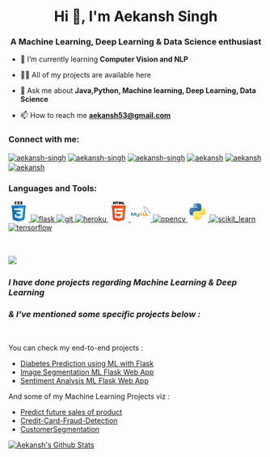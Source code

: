 <h1 align="center">Hi 👋, I'm Aekansh Singh</h1>
<h3 align="center">A Machine Learning, Deep Learning & Data Science enthusiast</h3>


- 🌱 I’m currently learning **Computer Vision and NLP**

- 👨‍💻 All of my projects are available here

- 💬 Ask me about **Java,Python, Machine learning, Deep Learning, Data Science**

- 📫 How to reach me **aekansh53@gmail.com**

<h3 align="left">Connect with me:</h3>
<p align="left">
<a href="https://www.linkedin.com/in/aekansh-singh/" target="blank"><img align="center" src="https://cdn.jsdelivr.net/npm/simple-icons@3.0.1/icons/linkedin.svg" alt="aekansh-singh" height="30" width="40" /></a>
<a href="https://www.kaggle.com/aekanshsingh" target="blank"><img align="center" src="https://cdn.jsdelivr.net/npm/simple-icons@3.0.1/icons/kaggle.svg" alt="aekansh-singh" height="30" width="40" /></a>
<a href="https://www.facebook.com/profile.php?id=100009469935585" target="blank"><img align="center" src="https://cdn.jsdelivr.net/npm/simple-icons@3.0.1/icons/facebook.svg" alt="aekansh-singh" height="30" width="40" /></a>
<a href="https://www.instagram.com/__aekansh___/" target="blank"><img align="center" src="https://cdn.jsdelivr.net/npm/simple-icons@3.0.1/icons/instagram.svg" alt="aekansh" height="30" width="40" /></a>
<a href="https://www.hackerrank.com/aekansh53" target="blank"><img align="center" src="https://cdn.jsdelivr.net/npm/simple-icons@3.0.1/icons/hackerrank.svg" alt="aekansh" height="30" width="40" /></a>
<a href="https://www.codechef.com/users/aek123" target="blank"><img align="center" src="https://cdn.jsdelivr.net/npm/simple-icons@3.0.1/icons/codechef.svg" alt="aekansh" height="30" width="40" /></a>
</p>

<h3 align="left">Languages and Tools:</h3>
<p align="left"> <a href="https://www.w3schools.com/css/" target="_blank"> <img src="https://raw.githubusercontent.com/devicons/devicon/master/icons/css3/css3-original-wordmark.svg" alt="css3" width="40" height="40"/> </a> <a href="https://flask.palletsprojects.com/" target="_blank"> <img src="https://www.vectorlogo.zone/logos/pocoo_flask/pocoo_flask-icon.svg" alt="flask" width="40" height="40"/> </a> <a href="https://git-scm.com/" target="_blank"> <img src="https://www.vectorlogo.zone/logos/git-scm/git-scm-icon.svg" alt="git" width="40" height="40"/> </a> <a href="https://heroku.com" target="_blank"> <img src="https://www.vectorlogo.zone/logos/heroku/heroku-icon.svg" alt="heroku" width="40" height="40"/> </a> <a href="https://www.w3.org/html/" target="_blank"> <img src="https://raw.githubusercontent.com/devicons/devicon/master/icons/html5/html5-original-wordmark.svg" alt="html5" width="40" height="40"/> </a> <a href="https://www.mysql.com/" target="_blank"> <img src="https://raw.githubusercontent.com/devicons/devicon/master/icons/mysql/mysql-original-wordmark.svg" alt="mysql" width="40" height="40"/> </a> <a href="https://opencv.org/" target="_blank"> <img src="https://www.vectorlogo.zone/logos/opencv/opencv-icon.svg" alt="opencv" width="40" height="40"/> </a> <a href="https://www.python.org" target="_blank"> <img src="https://raw.githubusercontent.com/devicons/devicon/master/icons/python/python-original.svg" alt="python" width="40" height="40"/> </a><a href="https://scikit-learn.org/" target="_blank"> <img src="https://upload.wikimedia.org/wikipedia/commons/0/05/Scikit_learn_logo_small.svg" alt="scikit_learn" width="40" height="40"/> </a> <a href="https://www.tensorflow.org" target="_blank"> <img src="https://www.vectorlogo.zone/logos/tensorflow/tensorflow-icon.svg" alt="tensorflow" width="40" height="40"/> </a> </p>

<br />
<br />
<a href="https://github.com/AekanshSingh">
  <img src="https://github-readme-stats.vercel.app/api/top-langs/?username=AekanshSingh&layout=compact&show_icons=true&theme=buefy" />
</a>

<h3><i> I have done projects regarding Machine Learning & Deep Learning </i></h3>
<h3><i> & I've mentioned some specific projects below : </i></h3> 
<br />

You can check my end-to-end projects : 
* [Diabetes Prediction using ML with Flask](https://github.com/AekanshSingh/Machine-Learning-with-Flask/tree/main/Diabetes%20Prediction%20using%20ML%20with%20Flask) 
* [Image Segmentation ML Flask Web App](https://github.com/AekanshSingh/Machine-Learning-with-Flask/tree/main/Image%20Segmentation)
* [Sentiment Analysis ML Flask Web App](https://github.com/AekanshSingh/Machine-Learning-with-Flask/tree/main/Sentiment%20Analysis)


And some of my Machine Learning Projects viz :

* [Predict future sales of product](https://github.com/AekanshSingh/DataScienceProjects/tree/main/Predict%20future%20sales%20of%20product)
* [Credit-Card-Fraud-Detection](https://github.com/AekanshSingh/DataScienceProjects/tree/main/Beginner/CreditCardFraudDetection)
* [CustomerSegmentation](https://github.com/AekanshSingh/DataScienceProjects/tree/main/CustomerSegmentation)




<!-- ![Aekansh's Github Profile Views](https://komarev.com/ghpvc/?username=ashutosh1919&color=blueviolet)  -->
[![Aekansh's Github Stats](https://github-readme-stats.vercel.app/api?username=aekanshsingh&show_icons=true&count_private=true)](https://github.com/aekanshsingh/github-readme-stats)  
